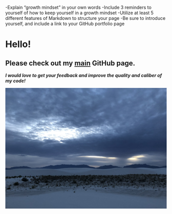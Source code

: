 
-Explain “growth mindset” in your own words
-Include 3 reminders to yourself of how to keep yourself in a growth mindset
-Utilize at least 5 different features of Markdown to structure your page
-Be sure to introduce yourself, and include a link to your GitHub portfolio page


# Hello!

>

## Please check out my [main](https://github.com/skipmcgee/skipmcgee.github.io) GitHub page.


***I would love to get your feedback and improve the quality and caliber of my code!***

![White Sands, New Mexico](/images/whitesands.jpg)
